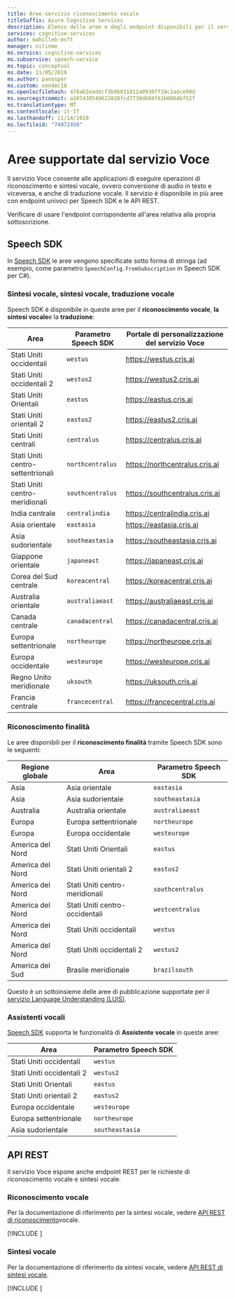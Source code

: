 ```yaml
---
title: Aree-servizio riconoscimento vocale
titleSuffix: Azure Cognitive Services
description: Elenco delle aree e degli endpoint disponibili per il servizio riconoscimento vocale, tra cui sintesi vocale, sintesi vocale e traduzione vocale.
services: cognitive-services
author: mahilleb-msft
manager: nitinme
ms.service: cognitive-services
ms.subservice: speech-service
ms.topic: conceptual
ms.date: 11/05/2019
ms.author: panosper
ms.custom: seodec18
ms.openlocfilehash: 478a62eaddcf3b9b831812a0930ff10c1adce99d
ms.sourcegitcommit: a107430549622028fcd7730db84f61b0064bf52f
ms.translationtype: MT
ms.contentlocale: it-IT
ms.lasthandoff: 11/14/2019
ms.locfileid: "74072450"
---
```

# <a name="speech-service-supported-regions"></a>Aree supportate dal servizio Voce

Il servizio Voce consente alle applicazioni di eseguire operazioni di riconoscimento e sintesi vocale, ovvero conversione di audio in testo e viceversa, e anche di traduzione vocale. Il servizio è disponibile in più aree con endpoint univoci per Speech SDK e le API REST.

Verificare di usare l'endpoint corrispondente all'area relativa alla propria sottoscrizione.

## <a name="speech-sdk"></a>Speech SDK

In [Speech SDK](speech-sdk.md) le aree vengono specificate sotto forma di stringa (ad esempio, come parametro `SpeechConfig.FromSubscription` in Speech SDK per C#).

### <a name="speech-to-text-text-to-speech-and-translation"></a>Sintesi vocale, sintesi vocale, traduzione vocale

Speech SDK è disponibile in queste aree per il **riconoscimento vocale**, **la sintesi vocale**e la **traduzione**:

| Area           | Parametro Speech SDK | Portale di personalizzazione del servizio Voce    |
| ---------------- | -------------------- | ------------------------------ |
| Stati Uniti occidentali          | `westus`             | https://westus.cris.ai         |
| Stati Uniti occidentali 2        | `westus2`            | https://westus2.cris.ai        |
| Stati Uniti Orientali          | `eastus`             | https://eastus.cris.ai         |
| Stati Uniti orientali 2        | `eastus2`            | https://eastus2.cris.ai        |
| Stati Uniti centrali       | `centralus`          | https://centralus.cris.ai      |
| Stati Uniti centro-settentrionali | `northcentralus`     | https://northcentralus.cris.ai |
| Stati Uniti centro-meridionali | `southcentralus`     | https://southcentralus.cris.ai |
| India centrale    | `centralindia`       | https://centralindia.cris.ai   |
| Asia orientale        | `eastasia`           | https://eastasia.cris.ai       |
| Asia sudorientale   | `southeastasia`      | https://southeastasia.cris.ai  |
| Giappone orientale       | `japaneast`          | https://japaneast.cris.ai      |
| Corea del Sud centrale    | `koreacentral`       | https://koreacentral.cris.ai   |
| Australia orientale   | `australiaeast`      | https://australiaeast.cris.ai  |
| Canada centrale   | `canadacentral`      | https://canadacentral.cris.ai  |
| Europa settentrionale     | `northeurope`        | https://northeurope.cris.ai    |
| Europa occidentale      | `westeurope`         | https://westeurope.cris.ai     |
| Regno Unito meridionale         | `uksouth`            | https://uksouth.cris.ai        |
| Francia centrale   | `francecentral`      | https://francecentral.cris.ai  |

### <a name="intent-recognition"></a>Riconoscimento finalità

Le aree disponibili per il **riconoscimento finalità** tramite Speech SDK sono le seguenti:

| Regione globale | Area           | Parametro Speech SDK |
| ------------- | ---------------- | -------------------- |
| Asia          | Asia orientale        | `eastasia`           |
| Asia          | Asia sudorientale   | `southeastasia`      |
| Australia     | Australia orientale   | `australiaeast`      |
| Europa        | Europa settentrionale     | `northeurope`        |
| Europa        | Europa occidentale      | `westeurope`         |
| America del Nord | Stati Uniti Orientali          | `eastus`             |
| America del Nord | Stati Uniti orientali 2        | `eastus2`            |
| America del Nord | Stati Uniti centro-meridionali | `southcentralus`     |
| America del Nord | Stati Uniti centro-occidentali  | `westcentralus`      |
| America del Nord | Stati Uniti occidentali          | `westus`             |
| America del Nord | Stati Uniti occidentali 2        | `westus2`            |
| America del Sud | Brasile meridionale     | `brazilsouth`        |

Questo è un sottoinsieme delle aree di pubblicazione supportate per il [servizio Language Understanding (LUIS)](/azure/cognitive-services/luis/luis-reference-regions).

### <a name="voice-assistants"></a>Assistenti vocali

[Speech SDK](speech-sdk.md) supporta le funzionalità di **Assistente vocale** in queste aree:

| Area         | Parametro Speech SDK |
| -------------- | -------------------- |
| Stati Uniti occidentali        | `westus`             |
| Stati Uniti occidentali 2      | `westus2`            |
| Stati Uniti Orientali        | `eastus`             |
| Stati Uniti orientali 2      | `eastus2`            |
| Europa occidentale    | `westeurope`         |
| Europa settentrionale   | `northeurope`        |
| Asia sudorientale | `southeastasia`      |

## <a name="rest-apis"></a>API REST

Il servizio Voce espone anche endpoint REST per le richieste di riconoscimento vocale e sintesi vocale.

### <a name="speech-to-text"></a>Riconoscimento vocale

Per la documentazione di riferimento per la sintesi vocale, vedere [API REST di riconoscimento](rest-speech-to-text.md)vocale.

[!INCLUDE [](../../../includes/cognitive-services-speech-service-endpoints-speech-to-text.md)]

### <a name="text-to-speech"></a>Sintesi vocale

Per la documentazione di riferimento da sintesi vocale, vedere [API REST di sintesi vocale](rest-text-to-speech.md).

[!INCLUDE [](../../../includes/cognitive-services-speech-service-endpoints-text-to-speech.md)]
